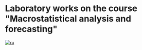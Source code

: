 # Laboratory works on the course "Macrostatistical analysis and forecasting"

[![ru](https://img.shields.io/badge/lang-ru-red.svg)](https://github.com/ForwardMoth/makrostat)

